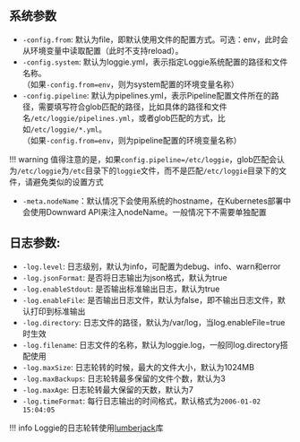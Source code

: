 ## 系统参数

- `-config.from`: 默认为file，即默认使用文件的配置方式。可选：env，此时会从环境变量中读取配置（此时不支持reload）。
- `-config.system`: 默认为loggie.yml，表示指定Loggie系统配置的路径和文件名称。  
  （如果`-config.from=env`，则为system配置的环境变量名称）
- `-config.pipeline`: 默认为pipelines.yml，表示Pipeline配置文件所在的路径，需要填写符合glob匹配的路径，比如具体的路径和文件名`/etc/loggie/pipelines.yml`，或者glob匹配的方式，比如`/etc/loggie/*.yml`。  
  （如果`-config.from=env`，则为pipeline配置的环境变量名称）

!!! warning
    值得注意的是，如果`config.pipeline=/etc/loggie`，glob匹配会认为`/etc/loggie`为`/etc`目录下的`loggie`文件，而不是匹配`/etc/loggie`目录下的文件，请避免类似的设置方式

- `-meta.nodeName`：默认情况下会使用系统的hostname，在Kubernetes部署中会使用Downward API来注入nodeName。一般情况下不需要单独配置

## 日志参数:  

- `-log.level`: 日志级别，默认为info，可配置为debug、info、warn和error
- `-log.jsonFormat`: 是否将日志输出为json格式，默认为true
- `-log.enableStdout`: 是否输出标准输出日志，默认为true
- `-log.enableFile`: 是否输出日志文件，默认为false，即不输出日志文件，默认打印到标准输出
- `-log.directory`: 日志文件的路径，默认为/var/log，当log.enableFile=true时生效
- `-log.filename`: 日志文件的名称，默认为loggie.log，一般同log.directory搭配使用
- `-log.maxSize`: 日志轮转的时候，最大的文件大小，默认为1024MB
- `-log.maxBackups`: 日志轮转最多保留的文件个数，默认为3
- `-log.maxAge`: 日志轮转最大保留的天数，默认为7
- `-log.timeFormat`: 每行日志输出的时间格式，默认格式为`2006-01-02 15:04:05`

!!! info
    Loggie的日志轮转使用[lumberjack](`https://github.com/natefinch/lumberjack`)库

